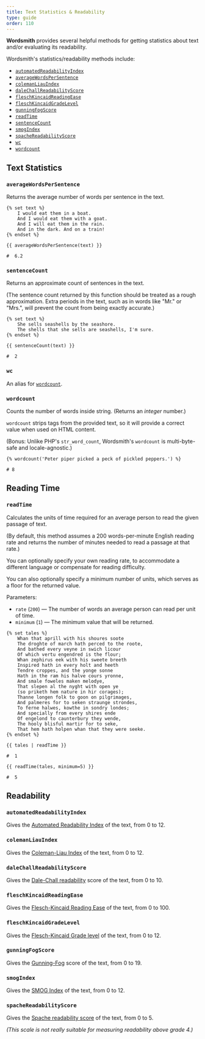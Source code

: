```yaml
---
title: Text Statistics & Readability
type: guide
order: 110
---
```


**Wordsmith** provides several helpful methods for getting statistics about text and/or evaluating its readability.

Wordsmith's statistics/readability methods include:

- [`automatedReadabilityIndex`](#automatedReadabilityIndex)
- [`averageWordsPerSentence`](#averageWordsPerSentence)
- [`colemanLiauIndex`](#colemanLiauIndex)
- [`daleChallReadabilityScore`](#daleChallReadabilityScore)
- [`fleschKincaidReadingEase`](#fleschKincaidReadingEase)
- [`fleschKincaidGradeLevel`](#fleschKincaidGradeLevel)
- [`gunningFogScore`](#gunningFogScore)
- [`readTime`](#readTime)
- [`sentenceCount`](#sentenceCount)
- [`smogIndex`](#smogIndex)
- [`spacheReadabilityScore`](#spacheReadabilityScore)
- [`wc`](#wc)
- [`wordcount`](#wordcount)




## Text Statistics


### `averageWordsPerSentence`

Returns the average number of words per sentence in the text.

```twig
{% set text %}
    I would eat them in a boat.
    And I would eat them with a goat.
    And I will eat them in the rain.
    And in the dark. And on a train!
{% endset %}

{{ averageWordsPerSentence(text) }}

#  6.2
```


### `sentenceCount`

Returns an approximate count of sentences in the text.

(The sentence count returned by this function should be treated as a rough approximation. Extra periods in the text, such as in words like "Mr." or "Mrs.", will prevent the count from being exactly accurate.)

```twig
{% set text %}
    She sells seashells by the seashore.
    The shells that she sells are seashells, I'm sure.
{% endset %}

{{ sentenceCount(text) }}

#  2
```

### `wc`

An alias for [`wordcount`](#wordcount).


### `wordcount`

Counts the number of words inside string. (Returns an _integer_ number.)

`wordcount` strips tags from the provided text, so it will provide a correct value when used on HTML content.

(Bonus: Unlike PHP's `str_word_count`, Wordsmith's `wordcount` is multi-byte-safe and locale-agnostic.)

```twig
{% wordcount('Peter piper picked a peck of pickled peppers.') %}

# 8
```


## Reading Time


### `readTime`

Calculates the units of time required for an average person to read the given passage of text.

(By default, this method assumes a 200 words-per-minute English reading rate and returns the number of minutes needed to read a passage at that rate.)

You can optionally specify your own reading rate, to accommodate a different language or compensate for reading difficulty.

You can also optionally specify a minimum number of units, which serves as a floor for the returned value.

Parameters:

- `rate` (`200`) &mdash; The number of words an average person can read per unit of time.
- `minimum` (`1`) &mdash; The minimum value that will be returned.

```twig
{% set tales %}
    Whan that aprill with his shoures soote
    The droghte of march hath perced to the roote,
    And bathed every veyne in swich licour
    Of which vertu engendred is the flour;
    Whan zephirus eek with his sweete breeth
    Inspired hath in every holt and heeth
    Tendre croppes, and the yonge sonne
    Hath in the ram his halve cours yronne,
    And smale foweles maken melodye,
    That slepen al the nyght with open ye
    (so priketh hem nature in hir corages);
    Thanne longen folk to goon on pilgrimages,
    And palmeres for to seken straunge strondes,
    To ferne halwes, kowthe in sondry londes;
    And specially from every shires ende
    Of engelond to caunterbury they wende,
    The hooly blisful martir for to seke,
    That hem hath holpen whan that they were seeke.
{% endset %}

{{ tales | readTime }}

#  1

{{ readTime(tales, minimum=5) }}

#  5

```


## Readability


### `automatedReadabilityIndex`

Gives the [Automated Readability Index](https://en.wikipedia.org/wiki/Automated_readability_index) of the text, from 0 to 12.


### `colemanLiauIndex`

Gives the [Coleman-Liau Index](https://en.wikipedia.org/wiki/Coleman%E2%80%93Liau_index) of the text, from 0 to 12.


### `daleChallReadabilityScore`

Gives the [Dale-Chall readability](https://en.wikipedia.org/wiki/Dale%E2%80%93Chall_readability_formula) score of the text, from 0 to 10.


### `fleschKincaidReadingEase`

Gives the [Flesch-Kincaid Reading Ease](https://en.wikipedia.org/wiki/Flesch%E2%80%93Kincaid_readability_tests#Flesch_reading_ease) of the text, from 0 to 100.


### `fleschKincaidGradeLevel`

Gives the [Flesch-Kincaid Grade level](https://en.wikipedia.org/wiki/Flesch%E2%80%93Kincaid_readability_tests#Flesch%E2%80%93Kincaid_grade_level) of the text, from 0 to 12.


### `gunningFogScore`

Gives the [Gunning-Fog](https://en.wikipedia.org/wiki/Gunning_fog_index) score of the text, from 0 to 19.


### `smogIndex`

Gives the [SMOG Index](https://en.wikipedia.org/wiki/SMOG) of the text, from 0 to 12.


### `spacheReadabilityScore`

Gives the [Spache readability score](https://en.wikipedia.org/wiki/Spache_readability_formula) of the text, from 0 to 5.

_(This scale is not really suitable for measuring readability above grade 4.)_
